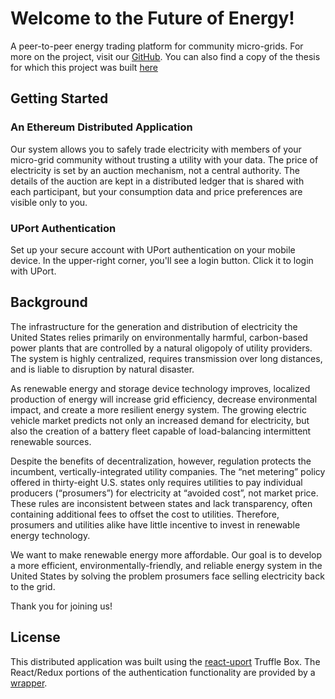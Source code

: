 <h1>Welcome to the Future of Energy!</h1>
<p>A peer-to-peer energy trading platform for community micro-grids. For more on the project, visit our <a href="https://github.com/pswild/p2p-energy-dapp" target="_blank">GitHub</a>. You can also find a copy of the thesis for which this project was built <a href="http://arks.princeton.edu/ark:/88435/dsp01wh246v999" target="_blank">here</a></p>
<h2>Getting Started</h2>
<h3>An Ethereum Distributed Application</h3>
<p>Our system allows you to safely trade electricity with members of your micro-grid community without trusting a utility with your data. The price of electricity is set by an auction mechanism, not a central authority. The details of the auction are kept in a distributed ledger that is shared with each participant, but your consumption data and price preferences are visible only to you.</p>
<h3>UPort Authentication</h3>
<p>Set up your secure account with UPort authentication on your mobile device. In the upper-right corner, you'll see a login button. Click it to login with UPort.</p>
<h2>Background</h2>
<p>The infrastructure for the generation and distribution of electricity the United States relies primarily on environmentally harmful, carbon-based power plants that are controlled by a natural oligopoly of utility providers. The system is highly centralized, requires transmission over long distances, and is liable to disruption by natural disaster.</p>
<p> As renewable energy and storage device technology improves, localized production of energy will increase grid efficiency, decrease environmental impact, and create a more resilient energy system. The growing electric vehicle market predicts not only an increased demand for electricity, but also the creation of a battery fleet capable of load-balancing intermittent renewable sources.</p>
<p>Despite the benefits of decentralization, however, regulation protects the incumbent, vertically-integrated utility companies. The “net metering” policy offered in thirty-eight U.S. states only requires utilities to pay individual producers (“prosumers”) for electricity at “avoided cost”, not market price. These rules are inconsistent between states and lack transparency, often containing additional fees to offset the cost to utilities. Therefore, prosumers and utilities alike have little incentive to invest in renewable energy technology. </p>
<p>We want to make renewable energy more affordable. Our goal is to develop a more efficient, environmentally-friendly, and reliable energy system in the United States by solving the problem prosumers face selling electricity back to the grid.</p>
<p>Thank you for joining us!</p>
<h2>License</h2>
<p>This distributed application was built using the <a href="https://truffleframework.com/boxes/react-uport" target="_blank">react-uport</a> Truffle Box. The React/Redux portions of the authentication functionality are provided by a <a href="https://github.com/mjrussell/redux-auth-wrapper" target="_blank">wrapper</a>.</p>

